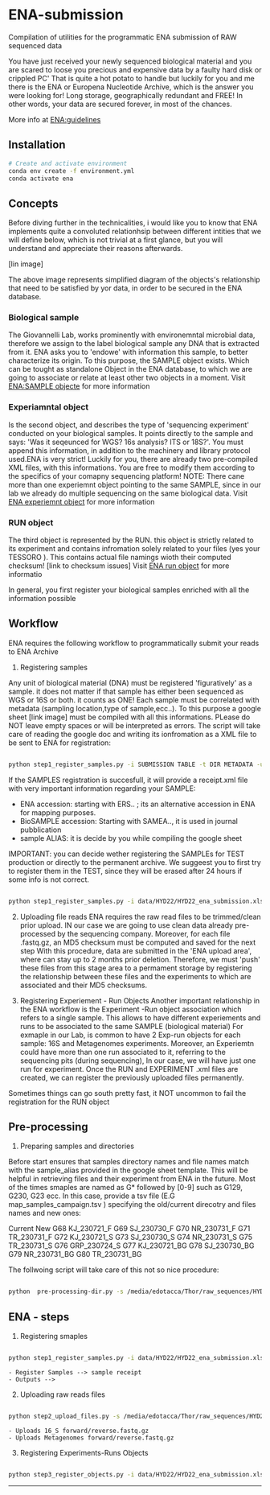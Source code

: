 # ENA-submission

Compilation of utilities for the programmatic ENA submission of RAW sequenced data

You have just received your newly sequenced biological material and you are scared to loose you precious and expensive data by a faulty hard disk or crippled PC'
That is quite a hot potato to handle but luckily for you and me there is the ENA or Europena Nucleotide Archive, which is the answer you were looking for! 
Long storage, geographically redundant and FREE! In other words, your data are secured forever, in most of the chances.

More info at [ENA:guidelines](https://ena-docs.readthedocs.io/en/latest/submit/reads/programmatic.html)


## Installation

```bash
# Create and activate environment
conda env create -f environment.yml
conda activate ena
```
## Concepts

Before diving further in the technicalities, i would like you to know that ENA implements quite a convoluted relationhsip between different intities that we will define below, which is not trivial at a first glance, but you will understand and appreciate their reasons afterwards.

[lin image]

The above image represents simplified diagram of the objects's relationship that need to be satisfied by yor data, in order to be secured in the ENA database.

### Biological sample
The Giovannelli Lab, works prominently with environemntal microbial data, therefore we assign to the label biological sample any DNA that is extracted from it.
ENA asks you to 'endowe' with information this sample, to better characterize its origin. To this purpose, the SAMPLE object exists. Which can be tought as
standalone Object in the ENA database, to which we are going to associate or relate at least other two objects in a moment.
Visit [ENA:SAMPLE objecte](https://ena-docs.readthedocs.io/en/latest/submit/samples/programmatic.html#the-sample-object) for more information


### Experiamntal object
Is the second object, and describes the type of 'sequencing experiment' conducted on your biological samples. It points directly to the sample and says: 'Was it seqeunced for WGS? 16s analysis? ITS or 18S?'. You must append this information, in addition to the machinery and library protocol used.ENA is very strict! Luckily for you, there are already two pre-compiled XML files, with this informations. You are free to modify them according to the specifics of your comapny sequencing platform!
NOTE: There cane more than one experiemnt object pointing to the same SAMPLE, since in our lab we already do multiple sequencing on the same biological data.
Visit [ENA experiemnt object](https://ena-docs.readthedocs.io/en/latest/submit/reads/programmatic.html#create-the-run-and-experiment-xml) for more information

### RUN object
The third object is represented by the RUN. this object is strictly related to its experiment and contains infromation solely related to your files (yes your TESSORO ). This contains actual file namings wioth their computed checksum! [link to checksum issues]
Visit [ENA run object](https://ena-docs.readthedocs.io/en/latest/submit/reads/programmatic.html#create-the-run-and-experiment-xml) for more informatio

In general, you first register your biological samples enriched with all the information possible

## Workflow

ENA requires the following workflow to programmatically submit your reads to ENA Archive

1) Registering samples

Any unit of biological material (DNA) must be registered 'figuratively' as a sample. it does not matter if that sample has either been sequenced as WGS or 16S or both. it counts as ONE!
Each sample must be correlated with metadata (sampling location,type of sample,ecc..).
To this purpose a google sheet [link image] must be compiled with all this informations. PLease do NOT leave empty spaces or will be interpreted as errors.
The script will take care of reading the google doc and writing its ionfromation as a XML file to be sent to ENA for registration:

```bash

python step1_register_samples.py -i SUBMISSION TABLE -t DIR METADATA -u USER:PASSWORD -x TYPE of REGISTRATION


```

If the SAMPLES registration is succesfull, it will provide a receipt.xml file with very important information regarding your SAMPLE:
- ENA accession: starting with ERS.. ; its an alternative accession in ENA for mapping purposes.
- BioSAMPLE accession: Starting with SAMEA.., it is used in journal pubblication
- sample ALIAS: it is decide by you while compiling the google sheet



IMPORTANT: you can decide wether registering the SAMPLEs for TEST production or directly to the permanent archive.
We suggeest you to first try to register them in the TEST, since they will be erased after 24 hours if some info is not correct.


```bash

python step1_register_samples.py -i data/HYD22/HYD22_ena_submission.xlsx -t data/templates/ -u User:password -x ['y', 'yes', 'n', 'no', None]

```

2) Uploading file reads
ENA requires the raw read files to be trimmed/clean prior upload. IN our case we are going to use clean data
already pre-processed by the sequencing company.
Moreover, for each file .fastq.gz, an MD5 checksum must be computed and saved for the next step
With this procedure, data are submitted in the 'ENA upload area', where can stay up to 2 months prior deletion.
Therefore, we must 'push' these files from this stage area to a permament storage by registering the relationship between these files
and the experiments to which are associated and their MD5 checksums.



3) Registering Experiement - Run Objects
Another important relationship in the ENA workflow is the Experiment -Run object association which refers to a single sample.
This allows to have different experiements and runs to be associated to the same SAMPLE (biological material)
For exmaple in our Lab, is common to have 2 Exp-run objects for each sample: 16S and Metagenomes experiments.
Moreover, an Experiemtn could have more than one run associated to it, referring to the sequencing pits (during sequencing), 
In our case, we will have just one run for experiment.
Once the RUN and EXPERIMENT .xml files are created, we can register the previously uploaded files permanently.

Sometimes things can go south pretty fast, it NOT uncommon to fail the registration for the RUN object


## Pre-processing

1) Preparing samples and directories

Before start ensures that samples directory names and file names match with the sample_alias provided in the google sheet template.
This will be helpful in retrieving files and their experiment from ENA  in the future. 
Most of the times smaples are named as G* followed by [0-9] such as G129, G230, G23 ecc. In this case, provide a tsv file (E.G map_samples_campaign.tsv ) specifying the
old/current direcotry and files names and new ones:

Current	New
G68	KJ_230721_F
G69	SJ_230730_F
G70	NR_230731_F
G71	TR_230731_F
G72	KJ_230721_S
G73	SJ_230730_S
G74	NR_230731_S
G75	TR_230731_S
G76	GRP_230724_S
G77	KJ_230721_BG
G78	SJ_230730_BG
G79	NR_230731_BG
G80	TR_230731_BG

The follwoing script will take care of this not so nice procedure:

```bash

python  pre-processing-dir.py -s /media/edotacca/Thor/raw_sequences/HYD22 -e 16S OR WGS -f data/HYD22/map_samples_HYD22.tsv

```

## ENA - steps

1) Registering smaples

```bash

python step1_register_samples.py -i data/HYD22/HYD22_ena_submission.xlsx -t data/templates/ -u User:password

```
    - Register Samples --> sample receipt
    - Outputs -->

2) Uploading raw reads files
```bash

python step2_upload_files.py -s /media/edotacca/Thor/raw_sequences/HYD22 -i data/HYD22/HYD22_ena_submission.xlsx -t data/templates/ -u User:password

```
    - Uploads 16_S forward/reverse.fastq.gz
    - Uploads Metagenomes forward/reverse.fastq.gz

3) Registering Experiments-Runs Objects
```bash

python step3_register_objects.py -i data/HYD22/HYD22_ena_submission.xlsx -t data/templates/ -u User:password

```

----------
